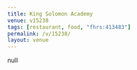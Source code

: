 ```yaml
---
title: King Solomon Academy
venue: v15238
tags: [restaurant, food, "fhrs:413483"]
permalink: /v/15238/
layout: venue
---
```

null